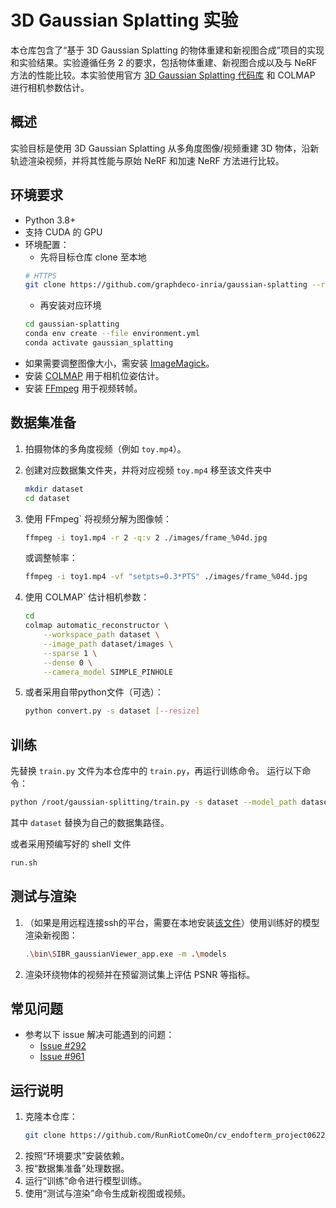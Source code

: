 # 3D Gaussian Splatting 实验

本仓库包含了“基于 3D Gaussian Splatting 的物体重建和新视图合成”项目的实现和实验结果。实验遵循任务 2 的要求，包括物体重建、新视图合成以及与 NeRF 方法的性能比较。本实验使用官方 [3D Gaussian Splatting 代码库](https://github.com/graphdeco-inria/gaussian-splatting) 和 COLMAP 进行相机参数估计。

## 概述
实验目标是使用 3D Gaussian Splatting 从多角度图像/视频重建 3D 物体，沿新轨迹渲染视频，并将其性能与原始 NeRF 和加速 NeRF 方法进行比较。

## 环境要求
- Python 3.8+
- 支持 CUDA 的 GPU
- 环境配置：
  - 先将目标仓库 clone 至本地
  ```bash
  # HTTPS
  git clone https://github.com/graphdeco-inria/gaussian-splatting --recursive
  ```
  - 再安装对应环境
  ```bash
  cd gaussian-splatting
  conda env create --file environment.yml
  conda activate gaussian_splatting
  ```
- 如果需要调整图像大小，需安装 [ImageMagick](https://imagemagick.org/)。
- 安装 [COLMAP](https://colmap.github.io/install.html) 用于相机位姿估计。
- 安装 [FFmpeg](https://ffmpeg.org/download.html) 用于视频转帧。

## 数据集准备
1. 拍摄物体的多角度视频（例如 `toy.mp4`）。
2. 创建对应数据集文件夹，并将对应视频 `toy.mp4` 移至该文件夹中
   ```bash
   mkdir dataset
   cd dataset
   ```
2. 使用 FFmpeg` 将视频分解为图像帧：
   ```bash
   ffmpeg -i toy1.mp4 -r 2 -q:v 2 ./images/frame_%04d.jpg
   ```
   或调整帧率：
   ```bash
   ffmpeg -i toy1.mp4 -vf "setpts=0.3*PTS" ./images/frame_%04d.jpg
   ```
3. 使用 COLMAP` 估计相机参数：
   ```bash
   cd 
   colmap automatic_reconstructor \
       --workspace_path dataset \
       --image_path dataset/images \
       --sparse 1 \
       --dense 0 \
       --camera_model SIMPLE_PINHOLE
   ```

4. 或者采用自带python文件（可选）：
   ```bash
   python convert.py -s dataset [--resize]
   ```

## 训练
先替换 `train.py` 文件为本仓库中的 `train.py`，再运行训练命令。
运行以下命令：
```bash
python /root/gaussian-splitting/train.py -s dataset --model_path dataset/models/
```
其中 `dataset` 替换为自己的数据集路径。

或者采用预编写好的 shell 文件
```bash
run.sh
```

## 测试与渲染
1. （如果是用远程连接ssh的平台，需要在本地安装[该文件](https://repo-sam.inria.fr/fungraph/3d-gaussian-splatting/binaries/viewers.zip)）使用训练好的模型渲染新视图：
   ```bash
   .\bin\SIBR_gaussianViewer_app.exe -m .\models
   ```
2. 渲染环绕物体的视频并在预留测试集上评估 PSNR 等指标。

## 常见问题
- 参考以下 issue 解决可能遇到的问题：
  - [Issue #292](https://github.com/graphdeco-inria/gaussian-splatting/issues/292)
  - [Issue #961](https://github.com/graphdeco-inria/gaussian-splatting/issues/961)

## 运行说明
1. 克隆本仓库：
   ```bash
   git clone https://github.com/RunRiotComeOn/cv_endofterm_project0622.git
   ```
2. 按照“环境要求”安装依赖。
3. 按“数据集准备”处理数据。
4. 运行“训练”命令进行模型训练。
5. 使用“测试与渲染”命令生成新视图或视频。

